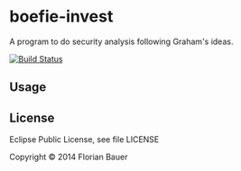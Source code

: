 # boefie-invest 

A program to do security analysis following Graham's ideas.

[![Build Status](https://travis-ci.org/fbauer/boefie-invest.svg)](https://travis-ci.org/fbauer/boefie-invest)

## Usage



## License

Eclipse Public License, see file LICENSE

Copyright © 2014 Florian Bauer

